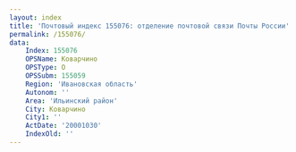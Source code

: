 ```yaml
---
layout: index
title: 'Почтовый индекс 155076: отделение почтовой связи Почты России'
permalink: /155076/
data:
    Index: 155076
    OPSName: Коварчино
    OPSType: О
    OPSSubm: 155059
    Region: 'Ивановская область'
    Autonom: ''
    Area: 'Ильинский район'
    City: Коварчино
    City1: ''
    ActDate: '20001030'
    IndexOld: ''
---
```

